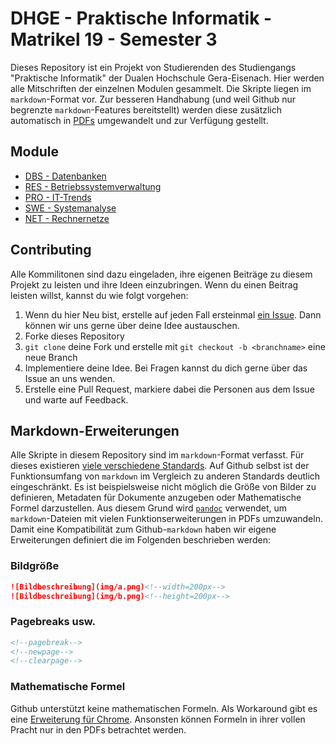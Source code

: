 # DHGE - Praktische Informatik - Matrikel 19 - Semester 3

Dieses Repository ist ein Projekt von Studierenden des Studiengangs "Praktische Informatik" der Dualen Hochschule Gera-Eisenach. Hier werden alle Mitschriften der einzelnen Modulen gesammelt. Die Skripte liegen im `markdown`-Format vor. Zur besseren Handhabung (und weil Github nur begrenzte `markdown`-Features bereitstellt) werden diese zusätzlich automatisch in [PDFs](https://github.com/importPI19fromDHGE/dhge-pi19-sem3/releases) umgewandelt und zur Verfügung gestellt.

## Module

- [DBS - Datenbanken](./DBS)
- [RES - Betriebssystemverwaltung](./RES)
- [PRO - IT-Trends](./PRO)
- [SWE - Systemanalyse](./SWE)
- [NET - Rechnernetze](./NET)

## Contributing

Alle Kommilitonen sind dazu eingeladen, ihre eigenen Beiträge zu diesem Projekt zu leisten und ihre Ideen einzubringen. Wenn du einen Beitrag leisten willst, kannst du wie folgt vorgehen:

1. Wenn du hier Neu bist, erstelle auf jeden Fall ersteinmal [ein Issue](./issues). Dann können wir uns gerne über deine Idee austauschen.
2. Forke dieses Repository
3. `git clone` deine Fork und erstelle mit `git checkout -b <branchname>` eine neue Branch
4. Implementiere deine Idee. Bei Fragen kannst du dich gerne über das Issue an uns wenden.
5. Erstelle eine Pull Request, markiere dabei die Personen aus dem Issue und warte auf Feedback.

## Markdown-Erweiterungen

Alle Skripte in diesem Repository sind im `markdown`-Format verfasst. Für dieses existieren [viele verschiedene Standards](https://de.wikipedia.org/wiki/Markdown#Weiterentwicklungen,_Variationen_und_Erg%C3%A4nzungen). Auf Github selbst ist der Funktionsumfang von `markdown` im Vergleich zu anderen Standards deutlich eingeschränkt. Es ist beispielsweise nicht möglich die Größe von Bilder zu definieren, Metadaten für Dokumente anzugeben oder Mathematische Formel darzustellen. Aus diesem Grund wird [`pandoc`](https://pandoc.org/) verwendet, um `markdown`-Dateien mit vielen Funktionserweiterungen in PDFs umzuwandeln. Damit eine Kompatibilität zum Github-`markdown` haben wir eigene Erweiterungen definiert die im Folgenden beschrieben werden:

### Bildgröße

```md
![Bildbeschreibung](img/a.png)<!--width=200px-->
![Bildbeschreibung](img/b.png)<!--height=200px-->
```

### Pagebreaks usw.

```md
<!--pagebreak-->
<!--newpage-->
<!--clearpage-->
```

### Mathematische Formel

Github unterstützt keine mathematischen Formeln. Als Workaround gibt es eine [Erweiterung für Chrome](https://github.com/orsharir/github-mathjax). Ansonsten können Formeln in ihrer vollen Pracht nur in den PDFs betrachtet werden.
